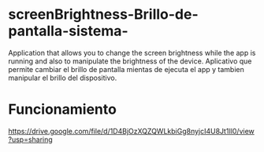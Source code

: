 # screenBrightness-Brillo-de-pantalla-sistema-
 Application that allows you to change the screen brightness while the app is running and also to manipulate the brightness of the device.  Aplicativo que permite cambiar el brillo de pantalla mientas de ejecuta el app y tambien manipular el brillo del dispositivo.
 
 # Funcionamiento
 
 https://drive.google.com/file/d/1D4BjOzXQZQWLkbiGg8nyjcI4U8Jt1Il0/view?usp=sharing
